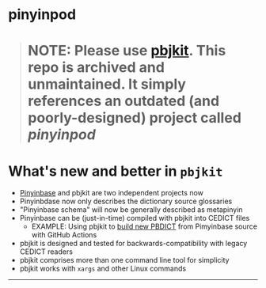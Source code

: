 # pinyinpod

> # **NOTE:** Please use [pbjkit][pbjkit]. This repo is archived and unmaintained. It simply references an outdated (and poorly-designed) project called *pinyinpod*

# What's new and better in `pbjkit`

  + [Pinyinbase][pb] and pbjkit are two independent projects now
  + Pinyinbdase now only describes the dictionary source glossaries
  + "Pinyinbase schema" will now be generally described as metapinyin
  + Pinyinbase can be (just-in-time) compiled with pbjkit into CEDICT files
    + EXAMPLE: Using pbjkit to [build new PBDICT][pbdict] from Pimyinbase source with GitHub Actions 
  + pbjkit is designed and tested for backwards-compatibility with legacy CEDICT readers
  + pbjkit comprises more than one command line tool for simplicity
  + pbjkit works with `xargs` and other Linux commands



---
[pb]: https://github.com/pffy/pinyinbase
[pbdict]: https://github.com/pffy/pbdict
[pbjkit]: https://github.com/pffy/pbjkit
